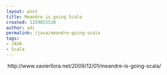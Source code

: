 ```yaml
---
layout: post
title: Meandre is going Scala
created: 1259852520
author: adi
permalink: /java/meandre-going-scala
tags:
- JAVA
- Scala
---
```

<p>&nbsp;http://www.xavierllora.net/2009/12/01/meandre-is-going-scala/</p>
